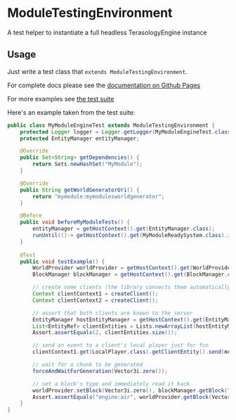 # ModuleTestingEnvironment

A test helper to instantiate a full headless TerasologyEngine instance

## Usage

Just write a test class that `extends ModuleTestingEnvironment`.

For complete docs please see the
[documentation on Github Pages](https://terasology.github.io/ModuleTestingEnvironment/org/terasology/moduletestingenvironment/ModuleTestingEnvironment.html)

For more examples see
[the test suite](https://github.com/terasology/ModuleTestingEnvironment/tree/master/src/test/java/org/terasology/moduletestingenvironment)

Here's an example taken from the test suite:

```java
public class MyModuleEngineTest extends ModuleTestingEnvironment {
    protected Logger logger = Logger.getLogger(MyModuleEngineTest.class.getName());
    protected EntityManager entityManager;

    @Override
    public Set<String> getDependencies() {
        return Sets.newHashSet("MyModule");
    }

    @Override
    public String getWorldGeneratorUri() {
        return "mymodule:mymodulesworldgenerator";
    }

    @Before
    public void beforeMyModuleTests() {
        entityManager = getHostContext().get(EntityManager.class);
        runUntil(()-> getHostContext().get(MyModuleReadySystem.class).isMyModuleReady());
    }
    
    @Test
    public void testExample() {
        WorldProvider worldProvider = getHostContext().get(WorldProvider.class);
        BlockManager blockManager = getHostContext().get(BlockManager.class);

        // create some clients (the library connects them automatically)
        Context clientContext1 = createClient();
        Context clientContext2 = createClient();

        // assert that both clients are known to the server
        EntityManager hostEntityManager = getHostContext().get(EntityManager.class);
        List<EntityRef> clientEntities = Lists.newArrayList(hostEntityManager.getEntitiesWith(ClientComponent.class));
        Assert.assertEquals(2, clientEntities.size());

        // send an event to a client's local player just for fun
        clientContext1.get(LocalPlayer.class).getClientEntity().send(new ResetCameraEvent());

        // wait for a chunk to be generated
        forceAndWaitForGeneration(Vector3i.zero());

        // set a block's type and immediately read it back
        worldProvider.setBlock(Vector3i.zero(), blockManager.getBlock("engine:air"));
        Assert.assertEquals("engine:air", worldProvider.getBlock(Vector3f.zero()).getURI().toString());
    }
}
```
